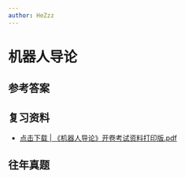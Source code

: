 ```yaml
---
author: HeZzz
---
```


# 机器人导论


## 参考答案


## 复习资料

- [点击下载 | 《机器人导论》开卷考试资料打印版.pdf](https://cs-speedrun.github.io/documents/%E6%9C%BA%E5%99%A8%E4%BA%BA%E5%AF%BC%E8%AE%BA/%E5%A4%8D%E4%B9%A0%E8%B5%84%E6%96%99/%E3%80%8A%E6%9C%BA%E5%99%A8%E4%BA%BA%E5%AF%BC%E8%AE%BA%E3%80%8B%E5%BC%80%E5%8D%B7%E8%80%83%E8%AF%95%E8%B5%84%E6%96%99%E6%89%93%E5%8D%B0%E7%89%88.pdf)

## 往年真题
